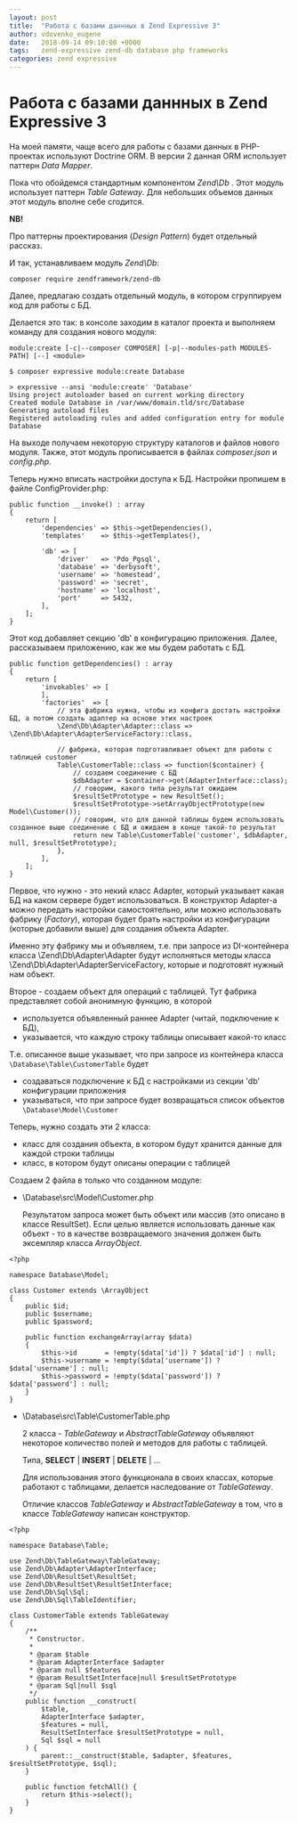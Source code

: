 ```yaml
---
layout: post
title:  "Работа с базами даннных в Zend Expressive 3"
author: vdovenko_eugene
date:   2018-09-14 09:10:00 +0000
tags:   zend-expressive zend-db database php frameworks
categories: zend expressive
---
```

# Работа с базами даннных в Zend Expressive 3

На моей памяти, чаще всего для работы с базами данных в PHP-проектах используют Doctrine ORM.
В версии 2 данная ORM использует паттерн _Data Mapper_.
 
Пока что обойдемся стандартным компонентом _Zend\Db_ .
Этот модуль использует паттерн _Table Gateway_. 
Для небольших объемов данных этот модуль вполне себе сгодится.

__NB!__

Про паттерны проектирования (_Design Pattern_) будет отдельный рассказ.

И так, устанавливаем модуль _Zend\Db_:
```
composer require zendframework/zend-db
```

Далее, предлагаю создать отдельный модуль, в котором сгруппируем код для работы с БД.

Делается это так: в консоле заходим в каталог проекта и выполняем команду для создания нового модуля:
```
module:create [-c|--composer COMPOSER] [-p|--modules-path MODULES-PATH] [--] <module>
```
```
$ composer expressive module:create Database

> expressive --ansi 'module:create' 'Database'
Using project autoloader based on current working directory
Created module Database in /var/www/domain.tld/src/Database
Generating autoload files
Registered autoloading rules and added configuration entry for module Database
```

На выходе получаем некоторую структуру каталогов и файлов нового модуля.
Также, этот модуль прописывается в файлах _composer.json_ и _config.php_.

Теперь нужно вписать настройки доступа к БД. 
Настройки пропишем в файле ConfigProvider.php:

```
public function __invoke() : array
{
    return [
        'dependencies' => $this->getDependencies(),
        'templates'    => $this->getTemplates(),

        'db' => [
            'driver'   => 'Pdo_Pgsql',
            'database' => 'derbysoft',
            'username' => 'homestead',
            'password' => 'secret',
            'hostname' => 'localhost',
            'port'     => 5432,
        ],
    ];
}
```

Этот код добавляет секцию 'db' в конфигурацию приложения. Далее, рассказываем приложению, как же мы будем работать с БД.

```
public function getDependencies() : array
{
    return [
        'invokables' => [
        ],
        'factories'  => [
            // эта фабрика нужна, чтобы из конфига достать настройки БД, а потом создать адаптер на основе этих настроек
            \Zend\Db\Adapter\Adapter::class => \Zend\Db\Adapter\AdapterServiceFactory::class,

            // фабрика, которая подготавливает объект для работы с таблицей customer
            Table\CustomerTable::class => function($container) {
                // создаем соединение с БД
                $dbAdapter = $container->get(AdapterInterface::class);
                // говорим, какого типа результат ожидаем
                $resultSetPrototype = new ResultSet();
                $resultSetPrototype->setArrayObjectPrototype(new Model\Customer());
                // говорим, что для данной таблицы будем использовать созданное выше соединение с БД и ожидаем в конце такой-то результат
                return new Table\CustomerTable('customer', $dbAdapter, null, $resultSetPrototype);
            },
        ],
    ];
}
```

Первое, что нужно - это некий класс Adapter, который указывает какая БД на каком сервере будет использоваться.
В конструктор Adapter-а можно передать настройки самостоятельно, или можно использовать фабрику (_Factory_), которая будет брать настройки из конфигурации (которые добавили выше) для создания объекта Adapter.

Именно эту фабрику мы и объявляем, т.е. при запросе из DI-контейнера класса \Zend\Db\Adapter\Adapter будут исполняться методы класса \Zend\Db\Adapter\AdapterServiceFactory, которые и подготовят нужный нам объект.   

Второе - создаем объект для операций с таблицей. Тут фабрика представляет собой анонимную функцию, в которой 
- используется объявленный раннее Adapter (читай, подключение к БД), 
- указывается, что каждую строку таблицы описывает какой-то класс

Т.е. описанное выше указывает, что при запросе из контейнера класса `\Database\Table\CustomerTable` будет 
- создаваться подключение к БД с настройками из секции 'db' конфигурации приложения
- указываться, что при запросе будет возвращаться список объектов `\Database\Model\Customer`

Теперь, нужно создать эти 2 класса:
- класс для создания объекта, в котором будут хранится данные для каждой строки таблицы
- класс, в котором будут описаны операции с таблицей

Создаем 2 файла в только что созданном модуле:
- \Database\src\Model\Customer.php
  
  Результатом запроса может быть объект или массив (это описано в классе ResultSet).
  Если целью является использовать данные как объект - то в качестве возвращаемого значения должен быть эксемпляр класса _ArrayObject_.
```
<?php

namespace Database\Model;

class Customer extends \ArrayObject
{
    public $id;
    public $username;
    public $password;

    public function exchangeArray(array $data)
    {
        $this->id       = !empty($data['id']) ? $data['id'] : null;
        $this->username = !empty($data['username']) ? $data['username'] : null;
        $this->password = !empty($data['password']) ? $data['password'] : null;
    }
}
```
- \Database\src\Table\CustomerTable.php

  2 класса - _TableGateway_ и _AbstractTableGateway_ объявляют некоторое количество полей и методов для работы с таблицей.
  
  Типа, __SELECT__ | __INSERT__ | __DELETE__ | ...
   
  Для использования этого функционала в своих классах, которые работают с таблицами, делается наследование от _TableGateway_.
  
  Отличие классов _TableGateway_ и _AbstractTableGateway_ в том, что в классе _TableGateway_ написан конструктор. 
```
<?php

namespace Database\Table;

use Zend\Db\TableGateway\TableGateway;
use Zend\Db\Adapter\AdapterInterface;
use Zend\Db\ResultSet\ResultSet;
use Zend\Db\ResultSet\ResultSetInterface;
use Zend\Db\Sql\Sql;
use Zend\Db\Sql\TableIdentifier;

class CustomerTable extends TableGateway
{
    /**
     * Constructor.
     *
     * @param $table
     * @param AdapterInterface $adapter
     * @param null $features
     * @param ResultSetInterface|null $resultSetPrototype
     * @param Sql|null $sql
     */
    public function __construct(
        $table,
        AdapterInterface $adapter,
        $features = null,
        ResultSetInterface $resultSetPrototype = null,
        Sql $sql = null
    ) {
        parent::__construct($table, $adapter, $features, $resultSetPrototype, $sql);
    }

    public function fetchAll() {
        return $this->select();
    }
}
```
